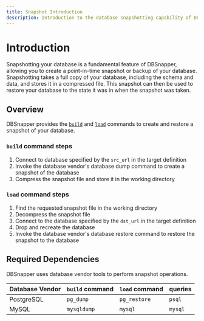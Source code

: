 ```yaml
---
title: Snapshot Introduction
description: Introduction to the database snapshotting capability of DBSnapper.
---
```


# Introduction

Snapshotting your database is a fundamental feature of DBSnapper, allowing you to create a point-in-time snapshot or backup of your database. Snapshotting takes a full copy of your database, including the schema and data, and stores it in a compressed file. This snapshot can then be used to restore your database to the state it was in when the snapshot was taken.

## Overview

DBSnapper provides the [`build`](../commands/build.md) and [`load`](../commands/load.md) commands to create and restore a snapshot of your database.

### `build` command steps

1. Connect to database specified by the `src_url` in the target definition
2. Invoke the database vendor's database dump command to create a snapshot of the database
3. Compress the snapshot file and store it in the working directory

### `load` command steps

1. Find the requested snapshot file in the working directory
2. Decompress the snapshot file
3. Connect to the database specified by the `dst_url` in the target definition
4. Drop and recreate the database
5. Invoke the database vendor's database restore command to restore the snapshot to the database

## Required Dependencies

DBSnapper uses database vendor tools to perform snapshot operations.

| Database Vendor | `build` command | `load` command | queries |
| --------------- | --------------- | -------------- | ------- |
| PostgreSQL      | `pg_dump`       | `pg_restore`   | `psql`  |
| MySQL           | `mysqldump`     | `mysql`        | `mysql` |
